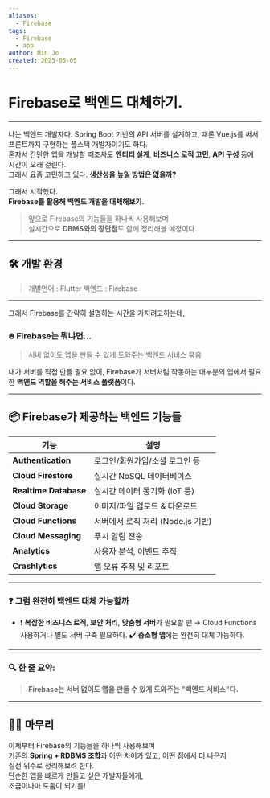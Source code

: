 ```yaml
---
aliases:
  - Firebase
tags:
  - Firebase
  - app
author: Min Jo
created: 2025-05-05
---
```



# Firebase로 백엔드 대체하기.

---

나는 백엔드 개발자다. Spring Boot 기반의 API 서버를 설계하고, 때론 Vue.js를 써서 프론트까지 구현하는 풀스택 개발자이기도 하다.  
혼자서 간단한 앱을 개발할 때조차도 **엔티티 설계**, **비즈니스 로직 고민**, **API 구성** 등에 시간이 오래 걸린다.  
그래서 요즘 고민하고 있다. **생산성을 높일 방법은 없을까?**

그래서 시작했다.  
**Firebase를 활용해 백엔드 개발을 대체해보기.**

> 앞으로 Firebase의 기능들을 하나씩 사용해보며  
> 실시간으로 **DBMS와의 장단점**도 함께 정리해볼 예정이다.

---
## 🛠️ 개발 환경

> 개발언어 : Flutter 
> 백엔드 : Firebase 

---

그래서 Firebase를 간략히 설명하는 시간을 가지려고하는데, 

### 🔥 Firebase는 뭐냐면...

> 서버 없이도 앱을 만들 수 있게 도와주는 백엔드 서비스 묶음 

내가 서버를 직접 만들 필요 없이, Firebase가 서버처럼 작동하는
대부분의 앱에서 필요한 **백엔드 역할을 해주는 서비스 플랫폼**이다.

---

## 📦 Firebase가 제공하는 백엔드 기능들

|기능|설명|
|---|---|
|**Authentication**|로그인/회원가입/소셜 로그인 등|
|**Cloud Firestore**|실시간 NoSQL 데이터베이스|
|**Realtime Database**|실시간 데이터 동기화 (IoT 등)|
|**Cloud Storage**|이미지/파일 업로드 & 다운로드|
|**Cloud Functions**|서버에서 로직 처리 (Node.js 기반)|
|**Cloud Messaging**|푸시 알림 전송|
|**Analytics**|사용자 분석, 이벤트 추적|
|**Crashlytics**|앱 오류 추적 및 리포트|

---

### ❓ 그럼 완전히 백엔드 대체 가능할까 

- ❗ **복잡한 비즈니스 로직**, **보안 처리**, **맞춤형 서버**가 필요할 땐 → Cloud Functions 사용하거나 별도 서버 구축 필요하다.
✔️ **중소형 앱**에는 완전히 대체 가능하다.

---
### 🔍 한 줄 요약:

> **Firebase는 서버 없이도 앱을 만들 수 있게 도와주는 "백엔드 서비스"다.**

---

##  🧑‍💻 마무리

이제부터 Firebase의 기능들을 하나씩 사용해보며  
기존의 **Spring + RDBMS 조합**과 어떤 차이가 있고, 어떤 점에서 더 나은지  
실전 위주로 정리해보려 한다.  
단순한 앱을 빠르게 만들고 싶은 개발자들에게,  
조금이나마 도움이 되기를!
